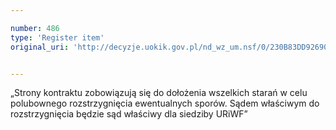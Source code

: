 ```yaml
---

number: 486
type: 'Register item'
original_uri: 'http://decyzje.uokik.gov.pl/nd_wz_um.nsf/0/230B83DD92690B4BC12572DD00329592?OpenDocument'


---
```


„Strony kontraktu zobowiązują się do dołożenia wszelkich starań w celu polubownego rozstrzygnięcia ewentualnych sporów. Sądem właściwym do rozstrzygnięcia będzie sąd właściwy dla siedziby URiWF”
